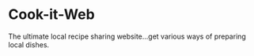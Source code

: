 # Cook-it-Web
The ultimate local recipe sharing website...get various ways of preparing local dishes.
